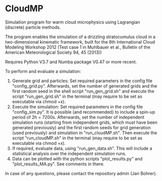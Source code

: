 # CloudMP
Simulation program for warm cloud microphysics using Lagrangian (discrete) particle methods.

The program enables the simulation of a drizzling stratocumulus cloud in a two-dimensional kinematic framework, built for the 8th International Cloud Modeling Workshop 2012 (Test case 1 in Muhlbauer et al., Bulletin of the American Meteorological Society 94, 45 (2013))

Requires Python V3.7 and Numba package V0.47 or more recent.

To perform and evaluate a simulation:

1. Generate grid and particles: Set required parameters in the config file "config_grid.py". Afterwards, set the number of generated grids and the first random seed in the shell script "run_gen_grid.sh" and execute the script "run_gen_grid.sh" in the terminal (may require to be set as executable via chmod +x).
2. Execute the simulation: Set required parameters in the config file "config_sim.py". It is possible (and recommended) to include a spin-up period of 2h = 7200s. Afterwards, set the number of independent simulation runs (starting from independent grids, which must have been generated previously) and the first random seeds for grid generation (used previously) and simulation in "run_cloudMP.sh". Then execute the script "run_cloudMP.sh" in the terminal (may require to be set as executable via chmod +x).
3. If required, evaluate data, using "run_gen_data.sh". This will include a statistical analysis over the independent simulation runs.
4. Data can be plotted with the python scripts "plot_results.py" and "plot_results_MA.py". See comments in there.

In case of any questions, please contact the repository admin (Jan Bohrer).
